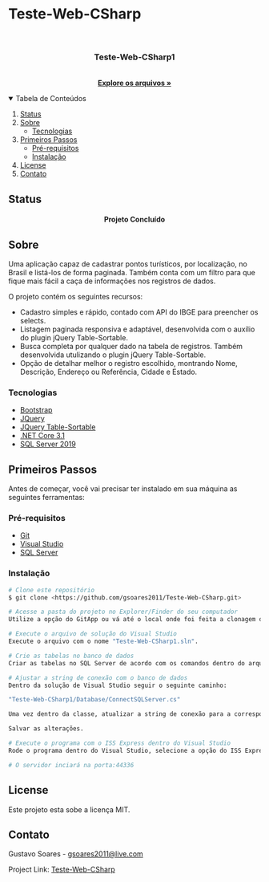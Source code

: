 # Teste-Web-CSharp

<!-- PROJECT LOGO -->
<br />
<p align="center">

  <h3 align="center">Teste-Web-CSharp1</h3>

  <p align="center">
    <br />
    <a href="https://github.com/gsoares2011/Teste-Web-CSharp/tree/main/Teste-Web-CSharp1"><strong>Explore os arquivos »</strong></a>
  </p>
</p>



<!-- TABLE OF CONTENTS -->
<details open="open">
  <summary>Tabela de Conteúdos</summary>
  <ol>
    <li><a href="#status">Status</a></li>
    <li>
      <a href="#sobre">Sobre</a>
      <ul>
        <li><a href="#tecnologias">Tecnologias</a></li>
      </ul>
    </li>
    <li>
      <a href="#primeiros-passos">Primeiros Passos</a>
      <ul>
        <li><a href="#pre-requisitos">Pré-requisitos</a></li>
        <li><a href="#instalacao">Instalação</a></li>
      </ul>
    </li>
    <li><a href="#license">License</a></li>
    <li><a href="#contato">Contato</a></li>
  </ol>
</details>

<!-- Status -->
## Status

<h4 align="center"> 
	  Projeto Concluído 
</h4>

<!-- ABOUT THE PROJECT -->
## Sobre

Uma aplicação capaz de cadastrar pontos turísticos, por localização, no Brasil e listá-los de forma paginada. Também conta com um filtro para que fique mais fácil a caça de informações nos registros de dados.

O projeto contém os seguintes recursos:
* Cadastro simples e rápido, contado com API do IBGE para preencher os selects.
* Listagem paginada responsiva e adaptável, desenvolvida com o auxílio do plugin jQuery Table-Sortable.
* Busca completa por qualquer dado na tabela de registros. Também desenvolvida utulizando o plugin jQuery Table-Sortable.
* Opção de detalhar melhor o registro escolhido, montrando Nome, Descrição, Endereço ou Referência, Cidade e Estado.


### Tecnologias

* [Bootstrap](https://getbootstrap.com)
* [JQuery](https://jquery.com)
* [JQuery Table-Sortable](https://www.jqueryscript.net/table/Paginate-Sort-Filter-Table-Sortable.html)
* [.NET Core 3.1](https://dotnet.microsoft.com/download/dotnet/3.1)
* [SQL Server 2019](https://www.microsoft.com/pt-br/sql-server/sql-server-downloads)



<!-- GETTING STARTED -->
## Primeiros Passos

Antes de começar, você vai precisar ter instalado em sua máquina as seguintes ferramentas:

### Pré-requisitos

* [Git](https://git-scm.com)
* [Visual Studio](https://visualstudio.microsoft.com/pt-br/)
* [SQL Server](https://www.microsoft.com/pt-br/sql-server/sql-server-downloads)

### Instalação

```bash
# Clone este repositório
$ git clone <https://github.com/gsoares2011/Teste-Web-CSharp.git>

# Acesse a pasta do projeto no Explorer/Finder do seu computador
Utilize a opção do GitApp ou vá até o local onde foi feita a clonagem do repositório.

# Execute o arquivo de solução do Visual Studio
Execute o arquivo com o nome "Teste-Web-CSharp1.sln".

# Crie as tabelas no banco de dados
Criar as tabelas no SQL Server de acordo com os comandos dentro do arquivo "Teste-Web-CSharp1/Database/SQL Server - Tables.sql".

# Ajustar a string de conexão com o banco de dados
Dentro da solução de Visual Studio seguir o seguinte caminho:

"Teste-Web-CSharp1/Database/ConnectSQLServer.cs"

Uma vez dentro da classe, atualizar a string de conexão para a correspondente de acordo com o seu banco de dados no SQL Server.

Salvar as alterações.

# Execute o programa com o ISS Express dentro do Visual Studio
Rode o programa dentro do Visual Studio, selecione a opção do ISS Express

# O servidor inciará na porta:44336
````

<!-- LICENSE -->
## License

Este projeto esta sobe a licença MIT.



<!-- CONTACT -->
## Contato

Gustavo Soares - gsoares2011@live.com

Project Link: [Teste-Web-CSharp](https://github.com/gsoares2011/Teste-Web-CSharp.git)
